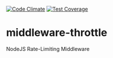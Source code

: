 [![Code Climate](https://codeclimate.com/github/atsid/middleware-throttle/badges/gpa.svg)](https://codeclimate.com/github/atsid/middleware-throttle)
[![Test Coverage](https://codeclimate.com/github/atsid/middleware-throttle/badges/coverage.svg)](https://codeclimate.com/github/atsid/middleware-throttle/coverage)

# middleware-throttle

NodeJS Rate-Limiting Middleware
